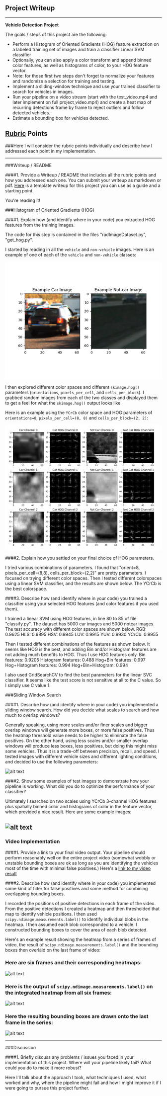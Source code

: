 ## Project Writeup

---

**Vehicle Detection Project**

The goals / steps of this project are the following:

* Perform a Histogram of Oriented Gradients (HOG) feature extraction on a labeled training set of images and train a classifier Linear SVM classifier
* Optionally, you can also apply a color transform and append binned color features, as well as histograms of color, to your HOG feature vector. 
* Note: for those first two steps don't forget to normalize your features and randomize a selection for training and testing.
* Implement a sliding-window technique and use your trained classifier to search for vehicles in images.
* Run your pipeline on a video stream (start with the test_video.mp4 and later implement on full project_video.mp4) and create a heat map of recurring detections frame by frame to reject outliers and follow detected vehicles.
* Estimate a bounding box for vehicles detected.

[//]: # (Image References)
[image1]: ./output_images/example_car_notcar.png
[image2]: ./output_images/YCrCb_Hog.png
[image3]: ./examples/sliding_windows.jpg
[image4]: ./examples/sliding_window.jpg
[image5]: ./examples/bboxes_and_heat.png
[image6]: ./examples/labels_map.png
[image7]: ./examples/output_bboxes.png
[video1]: ./project_video.mp4

## [Rubric](https://review.udacity.com/#!/rubrics/513/view) Points
###Here I will consider the rubric points individually and describe how I addressed each point in my implementation.  

---
###Writeup / README

####1. Provide a Writeup / README that includes all the rubric points and how you addressed each one.  You can submit your writeup as markdown or pdf.  [Here](https://github.com/udacity/CarND-Vehicle-Detection/blob/master/writeup_template.md) is a template writeup for this project you can use as a guide and a starting point.  

You're reading it!

###Histogram of Oriented Gradients (HOG)

####1. Explain how (and identify where in your code) you extracted HOG features from the training images.

The code for this step is contained in the files "radImageDataset.py", "get_hog.py".  

I started by reading in all the `vehicle` and `non-vehicle` images.  Here is an example of one of each of the `vehicle` and `non-vehicle` classes:

![alt text][image1]

I then explored different color spaces and different `skimage.hog()` parameters (`orientations`, `pixels_per_cell`, and `cells_per_block`).  I grabbed random images from each of the two classes and displayed them to get a feel for what the `skimage.hog()` output looks like.

Here is an example using the `YCrCb` color space and HOG parameters of `orientations=8`, `pixels_per_cell=(8, 8)` and `cells_per_block=(2, 2)`:

![alt text][image2]

####2. Explain how you settled on your final choice of HOG parameters.

I tried various combinations of parameters. I found that "orient=8, pixels_per_cell=(8,8), cells_per_block=(2,2)" are pretty parameters. I focused on trying different color spaces. Then I tested different colorspaces using a linear SVM classifier, and the results are shown below. The YCrCb is the best colorspace.

####3. Describe how (and identify where in your code) you trained a classifier using your selected HOG features (and color features if you used them).

I trained a linear SVM using HOG features, in line 80 to 85 of file "classify.py". The dataset has 5000 car images and 5000 notcar images. The test accuracy with different color spaces are shown below. 
RGB:    0.9625
HLS:    0.9895
HSV:    0.9945
LUV:    0.9915
YUV:    0.9930
YCrCb:  0.9955

Then I tested different combinations of the features as shown below. It seems like HOG is the best, and adding Bin and/or Histogram features are not adding much benefits to HOG. Thus I use HOG features only.
Bin features:             0.9205
Histogram features:       0.488
Hog+Bin features:         0.997
Hog+Histogram features:   0.994
Hog+Bin+Histogram:        0.994

I also used GridSearchCV to find the best parameters for the linear SVC classifier. It seems like the test score is not sensitive at all to the C value. So I simply use C value 1.

###Sliding Window Search

####1. Describe how (and identify where in your code) you implemented a sliding window search.  How did you decide what scales to search and how much to overlap windows?

Generally speaking, using more scales and/or finer scales and bigger overlap windows will generate more boxes, or more false positives. Thus the heatmap threshold value needs to be higher to eliminate the false positives. On the other hand, using less scales and/or smaller overlap windows will produce less boxes, less positives, but doing this might miss some vehicles. Thus it is a trade-off between precision, recall, and speed. I tested images with different vehicle sizes and different lighting conditions, and decided to use the following parameters:


![alt text][image3]

####2. Show some examples of test images to demonstrate how your pipeline is working.  What did you do to optimize the performance of your classifier?

Ultimately I searched on two scales using YCrCb 3-channel HOG features plus spatially binned color and histograms of color in the feature vector, which provided a nice result.  Here are some example images:

![alt text][image4]
---

### Video Implementation

####1. Provide a link to your final video output.  Your pipeline should perform reasonably well on the entire project video (somewhat wobbly or unstable bounding boxes are ok as long as you are identifying the vehicles most of the time with minimal false positives.)
Here's a [link to my video result](./project_video.mp4)


####2. Describe how (and identify where in your code) you implemented some kind of filter for false positives and some method for combining overlapping bounding boxes.

I recorded the positions of positive detections in each frame of the video.  From the positive detections I created a heatmap and then thresholded that map to identify vehicle positions.  I then used `scipy.ndimage.measurements.label()` to identify individual blobs in the heatmap.  I then assumed each blob corresponded to a vehicle.  I constructed bounding boxes to cover the area of each blob detected.  

Here's an example result showing the heatmap from a series of frames of video, the result of `scipy.ndimage.measurements.label()` and the bounding boxes then overlaid on the last frame of video:

### Here are six frames and their corresponding heatmaps:

![alt text][image5]

### Here is the output of `scipy.ndimage.measurements.label()` on the integrated heatmap from all six frames:
![alt text][image6]

### Here the resulting bounding boxes are drawn onto the last frame in the series:
![alt text][image7]



---

###Discussion

####1. Briefly discuss any problems / issues you faced in your implementation of this project.  Where will your pipeline likely fail?  What could you do to make it more robust?

Here I'll talk about the approach I took, what techniques I used, what worked and why, where the pipeline might fail and how I might improve it if I were going to pursue this project further.  

